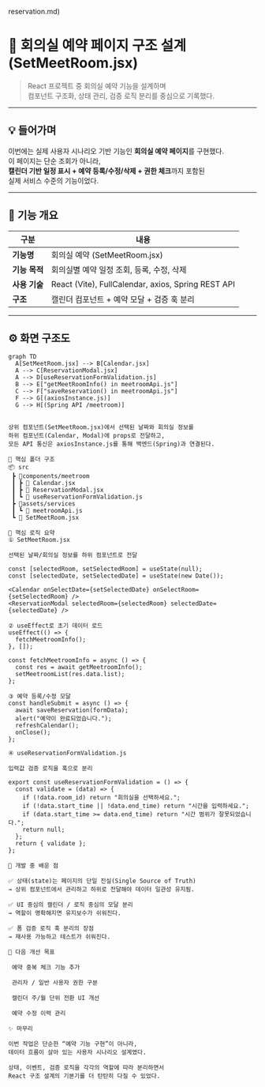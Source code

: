 reservation.md)

# 🏢 회의실 예약 페이지 구조 설계 (SetMeetRoom.jsx)

> React 프로젝트 중 회의실 예약 기능을 설계하며  
> 컴포넌트 구조화, 상태 관리, 검증 로직 분리를 중심으로 기록했다.

---

## 💡 들어가며

이번에는 실제 사용자 시나리오 기반 기능인 **회의실 예약 페이지**를 구현했다.  
이 페이지는 단순 조회가 아니라,  
**캘린더 기반 일정 표시 + 예약 등록/수정/삭제 + 권한 체크**까지 포함된  
실제 서비스 수준의 기능이었다.

---

## 🧭 기능 개요

| 구분          | 내용                                               |
| ------------- | -------------------------------------------------- |
| **기능명**    | 회의실 예약 (SetMeetRoom.jsx)                      |
| **기능 목적** | 회의실별 예약 일정 조회, 등록, 수정, 삭제          |
| **사용 기술** | React (Vite), FullCalendar, axios, Spring REST API |
| **구조**      | 캘린더 컴포넌트 + 예약 모달 + 검증 훅 분리         |

---

## ⚙️ 화면 구조도

```mermaid
graph TD
  A[SetMeetRoom.jsx] --> B[Calendar.jsx]
  A --> C[ReservationModal.jsx]
  A --> D[useReservationFormValidation.js]
  B --> E["getMeetRoomInfo() in meetroomApi.js"]
  C --> F["saveReservation() in meetroomApi.js"]
  F --> G[(axiosInstance.js)]
  G --> H[(Spring API /meetroom)]


상위 컴포넌트(SetMeetRoom.jsx)에서 선택된 날짜와 회의실 정보를
하위 컴포넌트(Calendar, Modal)에 props로 전달하고,
모든 API 통신은 axiosInstance.js를 통해 백엔드(Spring)과 연결된다.

📁 핵심 폴더 구조
📦 src
 ┣ 📂components/meetroom
 ┃ ┣ 📜 Calendar.jsx
 ┃ ┣ 📜 ReservationModal.jsx
 ┃ ┗ 📜 useReservationFormValidation.js
 ┣ 📂assets/services
 ┃ ┗ 📜 meetroomApi.js
 ┗ 📜 SetMeetRoom.jsx

🧠 핵심 로직 요약
① SetMeetRoom.jsx

선택된 날짜/회의실 정보를 하위 컴포넌트로 전달

const [selectedRoom, setSelectedRoom] = useState(null);
const [selectedDate, setSelectedDate] = useState(new Date());

<Calendar onSelectDate={setSelectedDate} onSelectRoom={setSelectedRoom} />
<ReservationModal selectedRoom={selectedRoom} selectedDate={selectedDate} />

② useEffect로 초기 데이터 로드
useEffect(() => {
  fetchMeetroomInfo();
}, []);

const fetchMeetroomInfo = async () => {
  const res = await getMeetroomInfo();
  setMeetroomList(res.data.list);
};

③ 예약 등록/수정 모달
const handleSubmit = async () => {
  await saveReservation(formData);
  alert("예약이 완료되었습니다.");
  refreshCalendar();
  onClose();
};

④ useReservationFormValidation.js

입력값 검증 로직을 훅으로 분리

export const useReservationFormValidation = () => {
  const validate = (data) => {
    if (!data.room_id) return "회의실을 선택하세요.";
    if (!data.start_time || !data.end_time) return "시간을 입력하세요.";
    if (data.start_time >= data.end_time) return "시간 범위가 잘못되었습니다.";
    return null;
  };
  return { validate };
};

🧩 개발 중 배운 점

✅ 상태(state)는 페이지의 단일 진실(Single Source of Truth)
→ 상위 컴포넌트에서 관리하고 하위로 전달해야 데이터 일관성 유지됨.

✅ UI 중심의 캘린더 / 로직 중심의 모달 분리
→ 역할이 명확해지면 유지보수가 쉬워진다.

✅ 폼 검증 로직 훅 분리의 장점
→ 재사용 가능하고 테스트가 쉬워진다.

🎯 다음 개선 목표

 예약 중복 체크 기능 추가

 관리자 / 일반 사용자 권한 구분

 캘린더 주/월 단위 전환 UI 개선

 예약 수정 이력 관리

✨ 마무리

이번 작업은 단순한 “예약 기능 구현”이 아니라,
데이터 흐름이 살아 있는 사용자 시나리오 설계였다.

상태, 이벤트, 검증 로직을 각각의 역할에 따라 분리하면서
React 구조 설계의 기본기를 더 탄탄히 다질 수 있었다.
```
